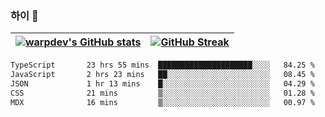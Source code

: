 
### 하이 👋
[![warpdev's GitHub stats](https://github-readme-stats.vercel.app/api?username=warpdev&show_icons=true&theme=vue-dark)](#) |[![GitHub Streak](https://github-readme-streak-stats.herokuapp.com/?user=warpdev&theme=dark)](#)
--- | --- |
<!--START_SECTION:waka-->

```txt
TypeScript       23 hrs 55 mins  █████████████████████░░░░   84.25 %
JavaScript       2 hrs 23 mins   ██░░░░░░░░░░░░░░░░░░░░░░░   08.45 %
JSON             1 hr 13 mins    █░░░░░░░░░░░░░░░░░░░░░░░░   04.29 %
CSS              21 mins         ▒░░░░░░░░░░░░░░░░░░░░░░░░   01.28 %
MDX              16 mins         ▒░░░░░░░░░░░░░░░░░░░░░░░░   00.97 %
```

<!--END_SECTION:waka-->

<!--
**warpdev/warpdev** is a ✨ _special_ ✨ repository because its `README.md` (this file) appears on your GitHub profile.

Here are some ideas to get you started:

- 🔭 I’m currently working on ...
- 🌱 I’m currently learning ...
- 👯 I’m looking to collaborate on ...
- 🤔 I’m looking for help with ...
- 💬 Ask me about ...
- 📫 How to reach me: ...
- 😄 Pronouns: ...
- ⚡ Fun fact: ...
-->
